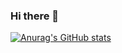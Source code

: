 ### Hi there 👋
[![Anurag's GitHub stats](https://github-readme-stats.vercel.app/api?username=britesma)](https://github.com/anuraghazra/github-readme-stats)
